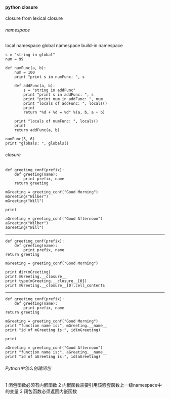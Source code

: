 #### python closure

closure from lexical closure

###### namespace

local namespace
global namespace
build-in namespace

	s = "string in global"
	num = 99

	def numFunc(a, b):
	    num = 100
	    print "print s in numFunc: ", s

	    def addFunc(a, b):
	        s = "string in addFunc"
	        print "print s in addFunc: ", s
	        print "print num in addFunc: ", num
	        print "locals of addFunc: ", locals()
	        print 
	        return "%d + %d = %d" %(a, b, a + b)

	    print "locals of numFunc: ", locals()
	    print 
	    return addFunc(a, b)

	numFunc(3, 6)    
	print "globals: ", globals()

###### closure

	def greeting_conf(prefix):
	    def greeting(name):
	        print prefix, name
	    return greeting

	mGreeting = greeting_conf("Good Morning")
	mGreeting("Wilber")
	mGreeting("Will")

	print

	aGreeting = greeting_conf("Good Afternoon")    
	aGreeting("Wilber")
	aGreeting("Will")
***
	def greeting_conf(prefix):
        def greeting(name):
        	print prefix, name
    return greeting

	mGreeting = greeting_conf("Good Morning")      

	print dir(mGreeting)
	print mGreeting.__closure__
	print type(mGreeting.__closure__[0])
	print mGreeting.__closure__[0].cell_contents
***
	def greeting_conf(prefix):
    	def greeting(name):
        	print prefix, name
    return greeting

	mGreeting = greeting_conf("Good Morning")      
	print "function name is:", mGreeting.__name__
	print "id of mGreeting is:", id(mGreeting)

	print

	aGreeting = greeting_conf("Good Afternoon")  
	print "function name is:", aGreeting.__name__
	print "id of aGreeting is:", id(aGreeting)

###### Python中怎么创建闭包

1 闭包函数必须有内嵌函数
2 内嵌函数需要引用该嵌套函数上一级namespace中的变量
3 闭包函数必须返回内嵌函数